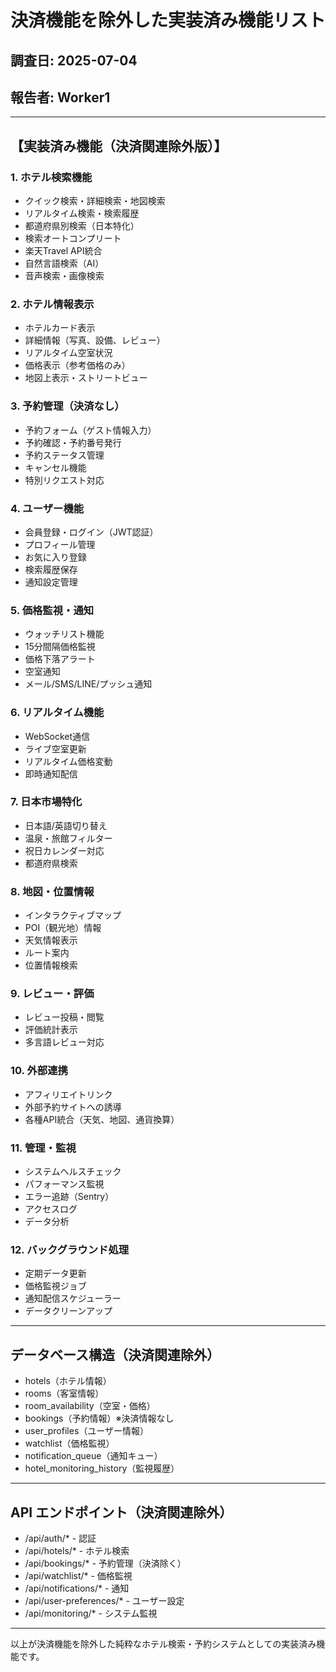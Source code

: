 # 決済機能を除外した実装済み機能リスト

## 調査日: 2025-07-04
## 報告者: Worker1

---

## 【実装済み機能（決済関連除外版）】

### 1. ホテル検索機能
- クイック検索・詳細検索・地図検索
- リアルタイム検索・検索履歴
- 都道府県別検索（日本特化）
- 検索オートコンプリート
- 楽天Travel API統合
- 自然言語検索（AI）
- 音声検索・画像検索

### 2. ホテル情報表示
- ホテルカード表示
- 詳細情報（写真、設備、レビュー）
- リアルタイム空室状況
- 価格表示（参考価格のみ）
- 地図上表示・ストリートビュー

### 3. 予約管理（決済なし）
- 予約フォーム（ゲスト情報入力）
- 予約確認・予約番号発行
- 予約ステータス管理
- キャンセル機能
- 特別リクエスト対応

### 4. ユーザー機能
- 会員登録・ログイン（JWT認証）
- プロフィール管理
- お気に入り登録
- 検索履歴保存
- 通知設定管理

### 5. 価格監視・通知
- ウォッチリスト機能
- 15分間隔価格監視
- 価格下落アラート
- 空室通知
- メール/SMS/LINE/プッシュ通知

### 6. リアルタイム機能
- WebSocket通信
- ライブ空室更新
- リアルタイム価格変動
- 即時通知配信

### 7. 日本市場特化
- 日本語/英語切り替え
- 温泉・旅館フィルター
- 祝日カレンダー対応
- 都道府県検索

### 8. 地図・位置情報
- インタラクティブマップ
- POI（観光地）情報
- 天気情報表示
- ルート案内
- 位置情報検索

### 9. レビュー・評価
- レビュー投稿・閲覧
- 評価統計表示
- 多言語レビュー対応

### 10. 外部連携
- アフィリエイトリンク
- 外部予約サイトへの誘導
- 各種API統合（天気、地図、通貨換算）

### 11. 管理・監視
- システムヘルスチェック
- パフォーマンス監視
- エラー追跡（Sentry）
- アクセスログ
- データ分析

### 12. バックグラウンド処理
- 定期データ更新
- 価格監視ジョブ
- 通知配信スケジューラー
- データクリーンアップ

---

## データベース構造（決済関連除外）
- hotels（ホテル情報）
- rooms（客室情報）
- room_availability（空室・価格）
- bookings（予約情報）※決済情報なし
- user_profiles（ユーザー情報）
- watchlist（価格監視）
- notification_queue（通知キュー）
- hotel_monitoring_history（監視履歴）

---

## API エンドポイント（決済関連除外）
- /api/auth/* - 認証
- /api/hotels/* - ホテル検索
- /api/bookings/* - 予約管理（決済除く）
- /api/watchlist/* - 価格監視
- /api/notifications/* - 通知
- /api/user-preferences/* - ユーザー設定
- /api/monitoring/* - システム監視

---

以上が決済機能を除外した純粋なホテル検索・予約システムとしての実装済み機能です。